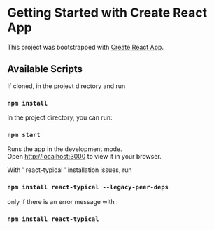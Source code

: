 # Getting Started with Create React App

This project was bootstrapped with [Create React App](https://github.com/facebook/create-react-app).

## Available Scripts

If cloned, in the projevt directory and run 

### `npm install` 


In the project directory, you can run:

### `npm start`

Runs the app in the development mode.\
Open [http://localhost:3000](http://localhost:3000) to view it in your browser.

With ' react-typical ' installation issues, run 
### `npm install react-typical --legacy-peer-deps` 

only if there is an error message with :
### `npm install react-typical`